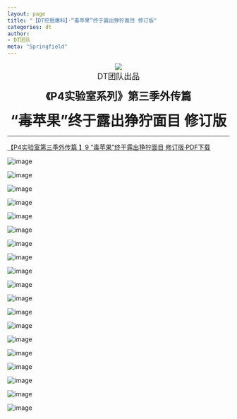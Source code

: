```yaml
---
layout: page
title: "【DT挖掘爆料】·“毒苹果”终于露出狰狞面目 修订版"
categories: dt
author:
- DT团队
meta: "Springfield"
---
```


<center>
    <img src="../../../../image/dt/logo.png"/>
</center>

<center>
    <font size=4>
        DT团队出品
    </font>
</center>
    
**<center><font size=5>《P4实验室系列》第三季外传篇</font></center>**
    
**<center><font size=6>“毒苹果”终于露出狰狞面目 修订版</font></center>**

<hr>

[【P4实验室第三季外传篇 】9 “毒苹果”终于露出狰狞面目 修订版·PDF下载](../../../../download/Poisonous_apple_update.pdf)

![image](../../../../image/dt/Poisonous_apple_update_1.jpg)

![image](../../../../image/dt/Poisonous_apple_update_2.jpg)

![image](../../../../image/dt/Poisonous_apple_update_3.jpg)

![image](../../../../image/dt/Poisonous_apple_update_4.jpg)

![image](../../../../image/dt/Poisonous_apple_update_5.jpg)

![image](../../../../image/dt/Poisonous_apple_update_6.jpg)

![image](../../../../image/dt/Poisonous_apple_update_7.jpg)

![image](../../../../image/dt/Poisonous_apple_update_8.jpg)

![image](../../../../image/dt/Poisonous_apple_update_9.jpg)

![image](../../../../image/dt/Poisonous_apple_update_10.jpg)

![image](../../../../image/dt/Poisonous_apple_update_11.jpg)

![image](../../../../image/dt/Poisonous_apple_update_12.jpg)

![image](../../../../image/dt/Poisonous_apple_update_13.jpg)

![image](../../../../image/dt/Poisonous_apple_update_14.jpg)

![image](../../../../image/dt/Poisonous_apple_update_15.jpg)

![image](../../../../image/dt/Poisonous_apple_update_16.jpg)

![image](../../../../image/dt/Poisonous_apple_update_17.jpg)

![image](../../../../image/dt/Poisonous_apple_update_18.jpg)

![image](../../../../image/dt/Poisonous_apple_update_19.jpg)
